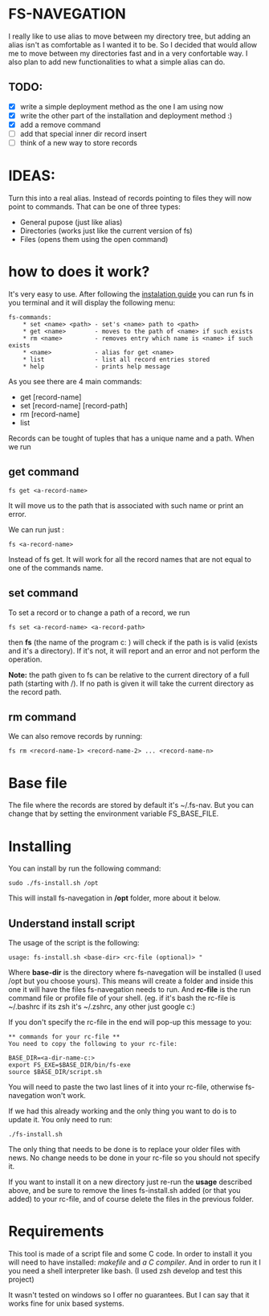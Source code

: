 # FS-NAVEGATION
 I really like to use alias to move between my directory tree, but adding an alias isn't as comfortable as I wanted it to be. So I decided that would allow me to move between my directories fast and in a very confortable way. I also plan to add new functionalities to what a simple alias can do. 

## TODO:

- [X] write a simple deployment method as the one I am using now
- [X] write the other part of the installation and deployment method :)
- [X] add a remove command
- [ ] add that special inner dir record insert
- [ ] think of a new way to store records

# IDEAS:
Turn this into a real alias. Instead of records pointing to files they will now point to commands. That can be one of three types:
- General pupose (just like alias)
- Directories (works just like the current version of fs)
- Files (opens them using the open command)

# how to does it work?

It's very easy to use. After following the [instalation guide](#installing) you can run fs in you terminal and it will display the following menu:

```
fs-commands: 
    * set <name> <path> - set's <name> path to <path>
    * get <name>        - moves to the path of <name> if such exists
    * rm <name>         - removes entry which name is <name> if such exists
    * <name>            - alias for get <name>
    * list              - list all record entries stored
    * help              - prints help message
```

As you see there are 4 main commands:
- get \[record-name]
- set \[record-name] \[record-path]
- rm \[record-name]
- list 

Records can be tought of tuples that has a unique name and a path. When we run 

## get command
```
fs get <a-record-name>
``` 
It will move us to the path that is associated with such name or print an error.

We can run just :
```
fs <a-record-name>
```
Instead of fs get. It will work for all the record names that are not equal to one of the commands name.

## set command
To set a record or to change a path of a record, we run 
```
fs set <a-record-name> <a-record-path>
```
then **fs** (the name of the program c: ) will check if the path is is valid (exists and it's a directory). If it's not, it will report and an error and not perform the operation.

**Note:** the path given to fs can be relative to the current directory of a full path (starting with /). If no path is given it will take the current directory as the record path.

## rm command
We can also remove records by running:
```
fs rm <record-name-1> <record-name-2> ... <record-name-n>
```

# Base file
The file where the records are stored by default it's ~/.fs-nav. But you can change that by setting the environment variable FS_BASE_FILE.

# Installing

You can install by run the following command:
```
sudo ./fs-install.sh /opt
```
This will install fs-navegation in **/opt** folder, more about it below.

## Understand install script

The usage of the script is the following:
```
usage: fs-install.sh <base-dir> <rc-file (optional)> "
```
Where **base-dir** is the directory where fs-navegation will be installed (I used /opt but you choose yours). This means will create a folder and inside this one it will have the files fs-navegation needs to run. And **rc-file** is the run command file or profile file of your shell. (eg. if it's bash the rc-file is ~/.bashrc if its zsh it's ~/.zshrc, any other just google c:)

If you don't specify the rc-file in the end will pop-up this message to you:
```
** commands for your rc-file **
You need to copy the following to your rc-file:

BASE_DIR=<a-dir-name-c:>
export FS_EXE=$BASE_DIR/bin/fs-exe
source $BASE_DIR/script.sh
```

You will need to paste the two last lines of it into your rc-file, otherwise fs-navegation won't work.

If we had this already working and the only thing you want to do is to update it. You only need to run:
```
./fs-install.sh
```
The only thing that needs to be done is to replace your older files with news. No change needs to be done in your rc-file so you should not specify it.

If you want to install it on a new directory just re-run the **usage** described above, and be sure to remove the lines fs-install.sh added (or that you added) to your rc-file, and of course delete the files in the previous folder.

# Requirements

This tool is made of a script file and some C code. In order to install it you will need to have installed: *makefile* and *a C compiler*. And in order to run it I you need a shell interpreter like bash. (I used zsh develop and test this project)

It wasn't tested on windows so I offer no guarantees. But I can say that it works fine for unix based systems.
